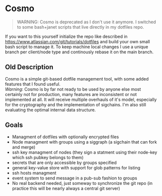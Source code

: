 # Cosmo
> WARNING: Cosmo is deprecated as I don't use it anymore. I switched to some bash+janet scripts that live directly in my dotfiles repo.

If you want to this yourself initialize the repo like described in https://www.atlassian.com/git/tutorials/dotfiles
and build your own small bash script to manage it. To keep machine local changes I use a unique branch per client/node type and continously rebase it on the main branch.

## Old Description
Cosmo is a simple git-based dotfile management tool, with some added features that I found useful.  
*Warning*: Cosmo is by far not ready to be used by anyone else most certainly not for production, many features are inconsistent or not implemented at all. It will receive multiple overhauls of it's model, especially for the cryptography and the implementation of sigchains. I'm also still evaluating the optimal internal data structure.

## Goals
- Managment of dotfiles with optionally encrypted files
- Node managment with groups using a siggraph (a sigchain that can fork and merge)
- ssh key managment of nodes (they sign a statment using their node-key which ssh pubkey belongs to them)
- secrets that are only accessible by groups specified
- general key-value store with support for glob patterns for listing
- ssh hosts managment
- event system to send message in a pub-sub fashion to groups
- No real backend needed, just someway to synchronize the git repo (in practice this will be nearly always a central git server)
